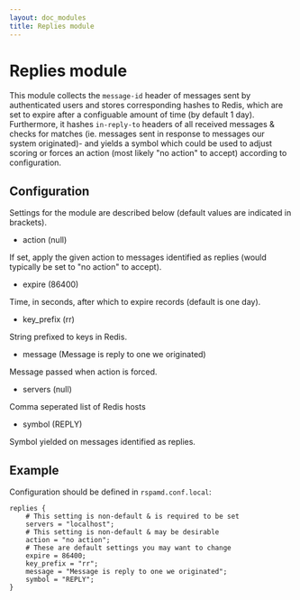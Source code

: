 ```yaml
---
layout: doc_modules
title: Replies module
---
```

# Replies module

This module collects the `message-id` header of messages sent by authenticated users and stores corresponding hashes to Redis, which are set to expire after a configuable amount of time (by default 1 day). Furthermore, it hashes `in-reply-to` headers of all received messages & checks for matches (ie. messages sent in response to messages our system originated)- and yields a symbol which could be used to adjust scoring or forces an action (most likely "no action" to accept) according to configuration.


## Configuration

Settings for the module are described below (default values are indicated in brackets).

- action (null)

If set, apply the given action to messages identified as replies (would typically be set to "no action" to accept).

- expire (86400)

Time, in seconds, after which to expire records (default is one day).

- key_prefix (rr)

String prefixed to keys in Redis.

- message (Message is reply to one we originated)

Message passed when action is forced.

- servers (null)

Comma seperated list of Redis hosts

- symbol (REPLY)

Symbol yielded on messages identified as replies.

## Example

Configuration should be defined in `rspamd.conf.local`:

~~~ucl
replies {
    # This setting is non-default & is required to be set
    servers = "localhost";
    # This setting is non-default & may be desirable
    action = "no action";
    # These are default settings you may want to change
    expire = 86400;
    key_prefix = "rr";
    message = "Message is reply to one we originated";
    symbol = "REPLY";
}
~~~
